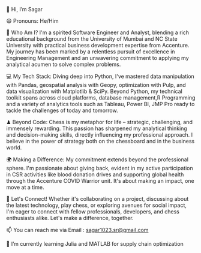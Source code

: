 👋 Hi, I’m Sagar

😄 Pronouns: He/Him

🌟 Who Am I?
I'm a spirited Software Engineer and Analyst, blending a rich educational background from the University of Mumbai and NC State University with practical business development expertise from Accenture.
My journey has been marked by a relentless pursuit of excellence in Engineering Management and an unwavering commitment to applying my analytical acumen to solve complex problems.

💻 My Tech Stack: 
Diving deep into Python, I've mastered data manipulation with Pandas, geospatial analysis with Geopy, optimization with Pulp, and data visualization with Matplotlib & SciPy. 
Beyond Python, my technical toolkit spans across cloud platforms, database management,R Programming and a variety of analytics tools such as Tableau, Power BI, JMP Pro ready to tackle the challenges of today and tomorrow.

♟ Beyond Code: 
Chess is my metaphor for life – strategic, challenging, and immensely rewarding. This passion has sharpened my analytical thinking and decision-making skills, directly influencing my professional approach. 
I believe in the power of strategy both on the chessboard and in the business world.

🌍 Making a Difference: 
My commitment extends beyond the professional sphere. I'm passionate about giving back, evident in my active participation in CSR activities like blood donation drives 
and supporting global health through the Accenture COVID Warrior unit. It's about making an impact, one move at a time.

🔗 Let's Connect!
Whether it's collaborating on a project, discussing about the latest technology, play chess, or exploring avenues for social impact, 
I'm eager to connect with fellow professionals, developers, and chess enthusiasts alike. Let's make a difference, together.

📫 You can reach me via Email : sagar1023.sr@gmail.com

🌱 I’m currently learning Julia and MATLAB for supply chain optimization




<!---
sagar1023/sagar1023 is a ✨ special ✨ repository because its `README.md` (this file) appears on your GitHub profile.
You can click the Preview link to take a look at your changes.
--->
